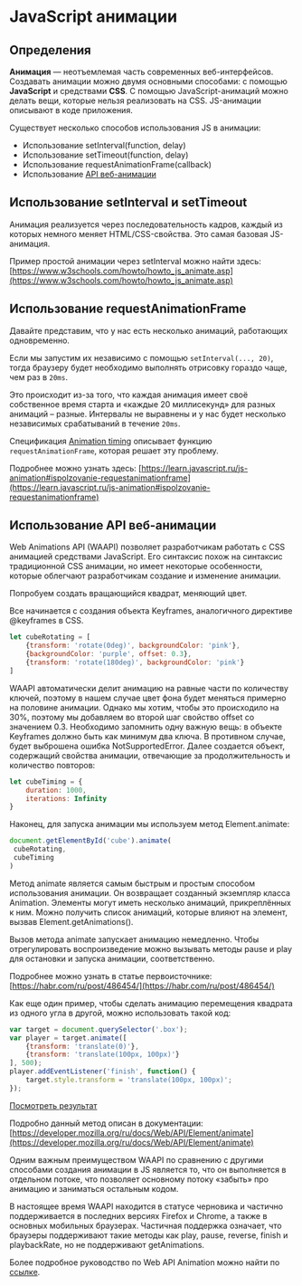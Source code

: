 # JavaScript анимации

## Определения

**Анимация** — неотъемлемая часть современных веб-интерфейсов. Создавать анимации можно двумя основными способами: с помощью **JavaScript** и средствами **CSS**. С помощью JavaScript-анимаций можно делать вещи, которые нельзя реализовать на CSS. JS-анимации описывают в коде приложения.

Существует несколько способов использования JS в анимации:

- Использование setInterval(function, delay)
- Использование setTimeout(function, delay)
- Использование requestAnimationFrame(callback)
- Использование [API веб-анимации](https://developer.mozilla.org/ru/docs/Web/API/Web_Animations_API)

## Использование setInterval и setTimeout

Анимация реализуется через последовательность кадров, каждый из которых немного меняет HTML/CSS-свойства. Это самая базовая JS-анимация.

Пример простой анимации через setInterval можно найти здесь: [https://www.w3schools.com/howto/howto_js_animate.asp](https://www.w3schools.com/howto/howto_js_animate.asp)

## Использование requestAnimationFrame

Давайте представим, что у нас есть несколько анимаций, работающих одновременно.

Если мы запустим их независимо с помощью `setInterval(..., 20)`, тогда браузеру будет необходимо выполнять отрисовку гораздо чаще, чем раз в `20ms`.

Это происходит из-за того, что каждая анимация имеет своё собственное время старта и «каждые 20 миллисекунд» для разных анимаций – разные. Интервалы не выравнены и у нас будет несколько независимых срабатываний в течение `20ms`.

Спецификация [Animation timing](http://www.w3.org/TR/animation-timing/) описывает функцию `requestAnimationFrame`, которая решает эту проблему.

Подробнее можно узнать здесь: [https://learn.javascript.ru/js-animation#ispolzovanie-requestanimationframe](https://learn.javascript.ru/js-animation#ispolzovanie-requestanimationframe)

## Использование API веб-анимации

Web Animations API (WAAPI) позволяет разработчикам работать с CSS анимацией средствами JavaScript. Его синтаксис похож на синтаксис традиционной CSS анимации, но имеет некоторые особенности, которые облегчают разработчикам создание и изменение анимации.

Попробуем создать вращающийся квадрат, меняющий цвет.

Все начинается с создания объекта Keyframes, аналогичного директиве @keyframes в CSS.

```js
let cubeRotating = [
    {transform: 'rotate(0deg)', backgroundColor: 'pink'}, 
    {backgroundColor: 'purple', offset: 0.3}, 
    {transform: 'rotate(180deg)', backgroundColor: 'pink'}
]
```

WAAPI автоматически делит анимацию на равные части по количеству ключей, поэтому в нашем случае цвет фона будет меняться примерно на половине анимации. Однако мы хотим, чтобы это происходило на 30%, поэтому мы добавляем во второй шаг свойство offset со значением 0.3.
Необходимо запомнить одну важную вещь: в объекте Keyframes должно быть как минимум два ключа. В противном случае, будет выброшена ошибка NotSupportedError.
Далее создается объект, содержащий свойства анимации, отвечающие за продолжительность и количество повторов:

```js
let cubeTiming = {
    duration: 1000,
    iterations: Infinity
}
```

Наконец, для запуска анимации мы используем метод Element.animate:

```js
document.getElementById('cube').animate(
 cubeRotating,
 cubeTiming
)
```

Метод animate является самым быстрым и простым способом использования анимации. Он возвращает созданный экземпляр класса Animation. Элементы могут иметь несколько анимаций, прикреплённых к ним. Можно получить список анимаций, которые влияют на элемент, вызвав Element.getAnimations().

Вызов метода animate запускает анимацию немедленно. Чтобы отрегулировать воспроизведение можно вызывать методы pause и play для остановки и запуска анимации, соответственно.

Подробнее можно узнать в статье первоисточнике: [https://habr.com/ru/post/486454/](https://habr.com/ru/post/486454/)

Как еще один пример, чтобы сделать анимацию перемещения квадрата из одного угла в другой, можно использовать такой код:

```js
var target = document.querySelector('.box');
var player = target.animate([
    {transform: 'translate(0)'}, 
    {transform: 'translate(100px, 100px)'}
], 500);
player.addEventListener('finish', function() {
    target.style.transform = 'translate(100px, 100px)';
});
```

[Посмотреть результат](https://googlesamples.github.io/web-fundamentals/fundamentals/design-and-ux/animations/box-move-wa.html)

Подробно данный метод описан в документации: [https://developer.mozilla.org/ru/docs/Web/API/Element/animate](https://developer.mozilla.org/ru/docs/Web/API/Element/animate)

Одним важным преимуществом WAAPI по сравнению с другими способами создания анимации в JS является то, что он выполняется в отдельном потоке, что позволяет основному потоку «забыть» про анимацию и заниматься остальным кодом.

В настоящее время WAAPI находится в статусе черновика и частично поддерживается в последних версиях Firefox и Chrome, а также в основных мобильных браузерах. Частичная поддержка означает, что браузеры поддерживают такие методы как play, pause, reverse, finish и playbackRate, но не поддерживают getAnimations.

Более подробное руководство по Web API Animation можно найти по [ссылке](https://css-live.ru/articles/rukovodstvo-po-web-animations-api-chast-1-sozdanie-bazovoj-animacii.html).
